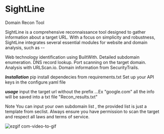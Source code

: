 # SightLine

Domain Recon Tool

SightLine is a comprehensive reconnaissance tool designed to gather information about a target URL. With a focus on simplicity and robustness, SightLine integrates several essential modules for website and domain analysis, such as --

Web technology identification using BuiltWith.
Detailed subdomain enumeration.
DNS record lookup.
Port scanning on the target domain.
Analysis with URLScan.io.
Domain information from SecurityTrails.

***Installation***
pip install dependecies from requirements.txt
Set up your API keys in the configure.yaml file


***usage***
input the target url without the prefix ...Ex "google.com"
all the info will be saved into a txt file "Recon_results.txt"

Note
You can input your own subdomain list , the provided list is just a template from seclist.
Always ensure you have permission to scan the target and respect all laws and terms of service.


![ezgif com-video-to-gif](https://github.com/lokey481/SightLine/assets/122303191/79917b4e-ec31-48af-aa84-5a610f45f813)
